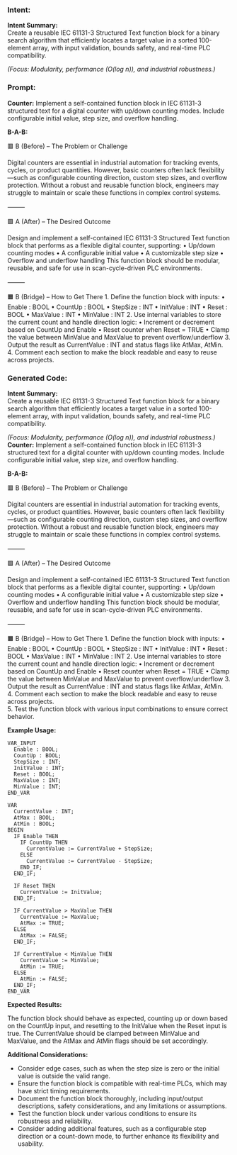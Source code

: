### Intent:
**Intent Summary:**  
Create a reusable IEC 61131-3 Structured Text function block for a binary search algorithm that efficiently locates a target value in a sorted 100-element array, with input validation, bounds safety, and real-time PLC compatibility.  

*(Focus: Modularity, performance (O(log n)), and industrial robustness.)*

### Prompt:
**Counter:**
Implement a self-contained function block in IEC 61131-3 structured text for a digital counter with up/down counting modes. Include configurable initial value, step size, and overflow handling.

**B-A-B:**

🟥 B (Before) – The Problem or Challenge

Digital counters are essential in industrial automation for tracking events, cycles, or product quantities. However, basic counters often lack flexibility—such as configurable counting direction, custom step sizes, and overflow protection. Without a robust and reusable function block, engineers may struggle to maintain or scale these functions in complex control systems.

⸻

🟩 A (After) – The Desired Outcome

Design and implement a self-contained IEC 61131-3 Structured Text function block that performs as a flexible digital counter, supporting:
	•	Up/down counting modes
	•	A configurable initial value
	•	A customizable step size
	•	Overflow and underflow handling
This function block should be modular, reusable, and safe for use in scan-cycle-driven PLC environments.

⸻

🟧 B (Bridge) – How to Get There
	1.	Define the function block with inputs:
	•	Enable : BOOL
	•	CountUp : BOOL
	•	StepSize : INT
	•	InitValue : INT
	•	Reset : BOOL
	•	MaxValue : INT
	•	MinValue : INT
	2.	Use internal variables to store the current count and handle direction logic:
	•	Increment or decrement based on CountUp and Enable
	•	Reset counter when Reset = TRUE
	•	Clamp the value between MinValue and MaxValue to prevent overflow/underflow
	3.	Output the result as CurrentValue : INT and status flags like AtMax, AtMin.
	4.	Comment each section to make the block readable and easy to reuse across projects.

### Generated Code:
**Intent Summary:**  
Create a reusable IEC 61131-3 Structured Text function block for a binary search algorithm that efficiently locates a target value in a sorted 100-element array, with input validation, bounds safety, and real-time PLC compatibility.  

*(Focus: Modularity, performance (O(log n)), and industrial robustness.)*
**Counter:**
Implement a self-contained function block in IEC 61131-3 structured text for a digital counter with up/down counting modes. Include configurable initial value, step size, and overflow handling.

**B-A-B:**

🟥 B (Before) – The Problem or Challenge

Digital counters are essential in industrial automation for tracking events, cycles, or product quantities. However, basic counters often lack flexibility—such as configurable counting direction, custom step sizes, and overflow protection. Without a robust and reusable function block, engineers may struggle to maintain or scale these functions in complex control systems.

⸻

🟩 A (After) – The Desired Outcome

Design and implement a self-contained IEC 61131-3 Structured Text function block that performs as a flexible digital counter, supporting:
	•	Up/down counting modes
	•	A configurable initial value
	•	A customizable step size
	•	Overflow and underflow handling
This function block should be modular, reusable, and safe for use in scan-cycle-driven PLC environments.

⸻

🟧 B (Bridge) – How to Get There
	1.	Define the function block with inputs:
	•	Enable : BOOL
	•	CountUp : BOOL
	•	StepSize : INT
	•	InitValue : INT
	•	Reset : BOOL
	•	MaxValue : INT
	•	MinValue : INT
	2.	Use internal variables to store the current count and handle direction logic:
	•	Increment or decrement based on CountUp and Enable
	•	Reset counter when Reset = TRUE
	•	Clamp the value between MinValue and MaxValue to prevent overflow/underflow
	3.	Output the result as CurrentValue : INT and status flags like AtMax, AtMin.
	4.	Comment each section to make the block readable and easy to reuse across projects.  
	5.	Test the function block with various input combinations to ensure correct behavior.

**Example Usage:**

```ST
VAR_INPUT
  Enable : BOOL;
  CountUp : BOOL;
  StepSize : INT;
  InitValue : INT;
  Reset : BOOL;
  MaxValue : INT;
  MinValue : INT;
END_VAR

VAR
  CurrentValue : INT;
  AtMax : BOOL;
  AtMin : BOOL;
BEGIN
  IF Enable THEN
    IF CountUp THEN
      CurrentValue := CurrentValue + StepSize;
    ELSE
      CurrentValue := CurrentValue - StepSize;
    END_IF;
  END_IF;

  IF Reset THEN
    CurrentValue := InitValue;
  END_IF;

  IF CurrentValue > MaxValue THEN
    CurrentValue := MaxValue;
    AtMax := TRUE;
  ELSE
    AtMax := FALSE;
  END_IF;

  IF CurrentValue < MinValue THEN
    CurrentValue := MinValue;
    AtMin := TRUE;
  ELSE
    AtMin := FALSE;
  END_IF;
END_VAR
```

**Expected Results:**

The function block should behave as expected, counting up or down based on the CountUp input, and resetting to the InitValue when the Reset input is true. The CurrentValue should be clamped between MinValue and MaxValue, and the AtMax and AtMin flags should be set accordingly.

**Additional Considerations:**

-	Consider edge cases, such as when the step size is zero or the initial value is outside the valid range.
-	Ensure the function block is compatible with real-time PLCs, which may have strict timing requirements.
-	Document the function block thoroughly, including input/output descriptions, safety considerations, and any limitations or assumptions.
-	Test the function block under various conditions to ensure its robustness and reliability.
-	Consider adding additional features, such as a configurable step direction or a count-down mode, to further enhance its flexibility and usability.
